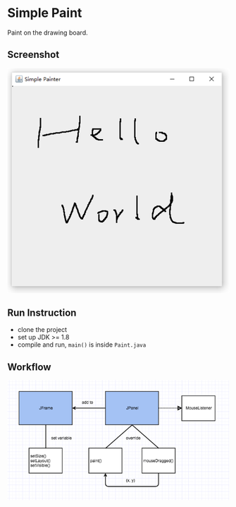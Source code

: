 # Simple Paint

Paint on the drawing board.

## Screenshot

![screenshot.png](img/screenshot.PNG)

## Run Instruction

- clone the project
- set up JDK >= 1.8
- compile and run, `main()` is inside `Paint.java`

## Workflow

![simple-paint-workflow.png](img/simple-paint-workflow.png)
